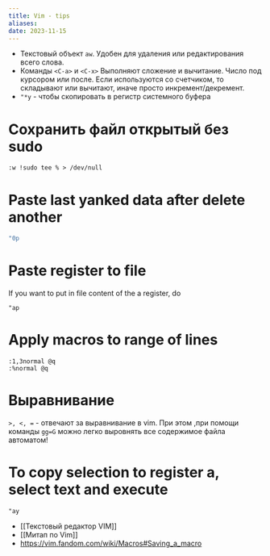 ```yaml
---
title: Vim - tips
aliases: 
date: 2023-11-15
---
```


 - Текстовый объект `aw`. Удобен для удаления или редактирования всего слова.
 - Команды `<C-a>`  и `<C-x>` Выполняют сложение и вычитание. Число под курсором или после. Если используются со счетчиком, то складывают или вычитают, иначе просто инкремент/декремент. 
 - `"*y` - чтобы скопировать в регистр системного буфера

# Сохранить файл открытый без sudo
```
:w !sudo tee % > /dev/null
```
# Paste last yanked data after delete another
```bash
"0p
```

# Paste register to file
If you want to put in file content of the a register, do
```vim
"ap
```

# Apply macros to range of lines
```
:1,3normal @q
:%normal @q
```

# Выравнивание
`>, <, =` - отвечают за выравнивание в vim. При этом ,при помощи команды `gg=G` можно легко выровнять все содержимое файла автоматом!

# To copy selection to register a, select text and execute
```
"ay
```

- [[Текстовый редактор VIM]]
- [[Митап по Vim]]
- https://vim.fandom.com/wiki/Macros#Saving_a_macro